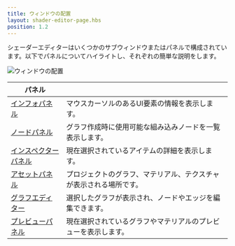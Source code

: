 ```yaml
---
title: ウィンドウの配置
layout: shader-editor-page.hbs
position: 1.2
---
```


シェーダーエディターはいくつかのサブウィンドウまたはパネルで構成されています。以下でパネルについてハイライトし、それぞれの簡単な説明をします。

![ウィンドウの配置][1]

| パネル | |
|---|---|
| [インフォパネル][2] | マウスカーソルのあるUI要素の情報を表示します。 |
| [ノードパネル][3] | グラフ作成時に使用可能な組み込みノードを一覧表示します。 |
| [インスペクターパネル][4] | 現在選択されているアイテムの詳細を表示します。 |
| [アセットパネル][5] | プロジェクトのグラフ、マテリアル、テクスチャが表示される場所です。 |
| [グラフエディター][6] | 選択したグラフが表示され、ノードやエッジを編集できます。 |
| [プレビューパネル][7] | 現在選択されているグラフやマテリアルのプレビューを表示します。 |

[1]: /images/shader-editor/window-layout.png
[2]: /shader-editor/window-layout/info-pane
[3]: /shader-editor/window-layout/nodes-pane
[4]: /shader-editor/window-layout/inspector-pane
[5]: /shader-editor/window-layout/assets-pane
[6]: /shader-editor/window-layout/graph-editor
[7]: /shader-editor/window-layout/preview-pane
